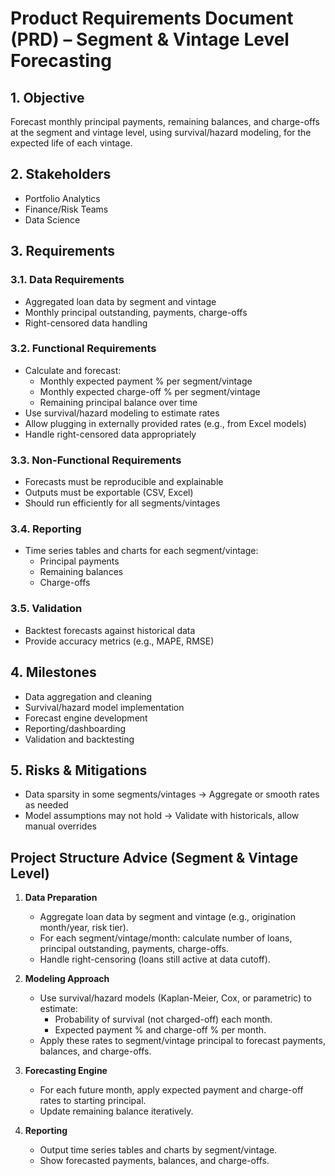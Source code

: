 # Product Requirements Document (PRD) – Segment & Vintage Level Forecasting

## 1. Objective
Forecast monthly principal payments, remaining balances, and charge-offs at the segment and vintage level, using survival/hazard modeling, for the expected life of each vintage.

## 2. Stakeholders
- Portfolio Analytics
- Finance/Risk Teams
- Data Science

## 3. Requirements

### 3.1. Data Requirements
- Aggregated loan data by segment and vintage
- Monthly principal outstanding, payments, charge-offs
- Right-censored data handling

### 3.2. Functional Requirements
- Calculate and forecast:
  - Monthly expected payment % per segment/vintage
  - Monthly expected charge-off % per segment/vintage
  - Remaining principal balance over time
- Use survival/hazard modeling to estimate rates
- Allow plugging in externally provided rates (e.g., from Excel models)
- Handle right-censored data appropriately

### 3.3. Non-Functional Requirements
- Forecasts must be reproducible and explainable
- Outputs must be exportable (CSV, Excel)
- Should run efficiently for all segments/vintages

### 3.4. Reporting
- Time series tables and charts for each segment/vintage:
  - Principal payments
  - Remaining balances
  - Charge-offs

### 3.5. Validation
- Backtest forecasts against historical data
- Provide accuracy metrics (e.g., MAPE, RMSE)

## 4. Milestones
- Data aggregation and cleaning
- Survival/hazard model implementation
- Forecast engine development
- Reporting/dashboarding
- Validation and backtesting

## 5. Risks & Mitigations
- Data sparsity in some segments/vintages → Aggregate or smooth rates as needed
- Model assumptions may not hold → Validate with historicals, allow manual overrides

## Project Structure Advice (Segment & Vintage Level)

1. **Data Preparation**
   - Aggregate loan data by segment and vintage (e.g., origination month/year, risk tier).
   - For each segment/vintage/month: calculate number of loans, principal outstanding, payments, charge-offs.
   - Handle right-censoring (loans still active at data cutoff).

2. **Modeling Approach**
   - Use survival/hazard models (Kaplan-Meier, Cox, or parametric) to estimate:
     - Probability of survival (not charged-off) each month.
     - Expected payment % and charge-off % per month.
   - Apply these rates to segment/vintage principal to forecast payments, balances, and charge-offs.

3. **Forecasting Engine**
   - For each future month, apply expected payment and charge-off rates to starting principal.
   - Update remaining balance iteratively.

4. **Reporting**
   - Output time series tables and charts by segment/vintage.
   - Show forecasted payments, balances, and charge-offs.